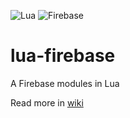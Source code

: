 ![Lua](https://github.com/mopo3ilo/lua-firebase/raw/master/lua.png)
![Firebase](https://github.com/mopo3ilo/lua-firebase/raw/master/firebase.png)

# lua-firebase
A Firebase modules in Lua

Read more in [wiki](https://github.com/mopo3ilo/lua-firebase/wiki)
